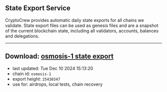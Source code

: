 ## State Export Service
CryptoCrew provides automatic daily state exports for all chains we validate. State export files can be used as genesis files and are a snapshot of the current blockchain state, including all validators, accounts, balances and delegations.

---
**Download: [osmosis-1 state export](https://dl-eu2.ccvalidators.com/SERVICE/osmosis/osmosis-1_export_25430347.json)**
---

- last updated: Tue Dec 10 2024 15:13:20
- chain id: `osmosis-1`
- export height: `25430347`
- use for: airdrops, local tests, chain recovery
